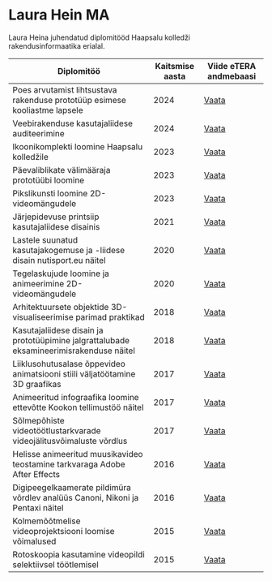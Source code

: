 # Laura Hein MA

Laura Heina juhendatud diplomitööd Haapsalu kolledži rakendusinformaatika erialal.

| Diplomitöö                                                                              | Kaitsmise aasta | Viide eTERA andmebaasi                         |
| --------------------------------------------------------------------------------------- | --------------- | ---------------------------------------------- |
| Poes arvutamist lihtsustava rakenduse prototüüp esimese kooliastme lapsele              | 2024            | [Vaata](https://www.etera.ee/zoom/201966/view) |
| Veebirakenduse kasutajaliidese auditeerimine                                            | 2024            | [Vaata](https://www.etera.ee/zoom/201955/view) |
| Ikoonikomplekti loomine Haapsalu kolledžile                                             | 2023            | [Vaata](https://www.etera.ee/zoom/200397/view) |
| Päevaliblikate välimääraja prototüübi loomine                                           | 2023            | [Vaata](https://www.etera.ee/zoom/200341/view) |
| Pikslikunsti loomine 2D-videomängudele                                                  | 2023            | [Vaata](https://www.etera.ee/zoom/200344/view) |
| Järjepidevuse printsiip kasutajaliidese disainis                                        | 2021            | [Vaata](https://www.etera.ee/zoom/143734/view) |
| Lastele suunatud kasutajakogemuse ja -liidese disain nutisport.eu näitel                | 2020            | [Vaata](https://www.etera.ee/zoom/90423/view)  |
| Tegelaskujude loomine ja animeerimine 2D-videomängudele                                 | 2020            | [Vaata](https://www.etera.ee/zoom/90418/view)  |
| Arhitektuursete objektide 3D-visualiseerimise parimad praktikad                         | 2018            | [Vaata](https://www.etera.ee/zoom/48845/view)  |
| Kasutajaliidese disain ja prototüüpimine jalgrattalubade eksamineerimisrakenduse näitel | 2018            | [Vaata](https://www.etera.ee/zoom/48839/view)  |
| Liiklusohutusalase õppevideo animatsiooni stiili väljatöötamine 3D graafikas            | 2017            | [Vaata](https://www.etera.ee/zoom/32364/view)  |
| Animeeritud infograafika loomine ettevõtte Kookon tellimustöö näitel                    | 2017            | [Vaata](https://www.etera.ee/zoom/32365/view)  |
| Sõlmepõhiste videotöötlustarkvarade videojälitusvõimaluste võrdlus                      | 2017            | [Vaata](https://www.etera.ee/zoom/32368/view)  |
| Helisse animeeritud muusikavideo teostamine tarkvaraga Adobe After Effects              | 2016            | [Vaata](https://www.etera.ee/zoom/32440/view)  |
| Digipeegelkaamerate pildimüra võrdlev analüüs Canoni, Nikoni ja Pentaxi näitel          | 2016            | [Vaata](https://www.etera.ee/zoom/32458/view)  |
| Kolmemõõtmelise videoprojektsiooni loomise võimalused                                   | 2015            | [Vaata](https://www.etera.ee/zoom/4372/view)   |
| Rotoskoopia kasutamine videopildi selektiivsel töötlemisel                              | 2015            | [Vaata](https://www.etera.ee/zoom/5192/view)   |

